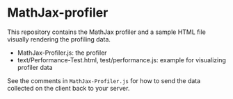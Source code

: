 # MathJax-profiler


This repository contains the MathJax profiler and a sample 
HTML file visually rendering the profiling data.

* MathJax-Profiler.js: the profiler
* text/Performance-Test.html, test/performance.js: example for visualizing profiler data
 
See the comments in `MathJax-Profiler.js` for how to send 
the data collected on the client back to your server.